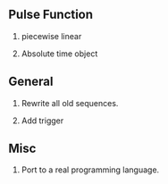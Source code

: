 ## Pulse Function
1. piecewise linear

2. Absolute time object

## General
1. Rewrite all old sequences.

2. Add trigger

## Misc
1. Port to a real programming language.
